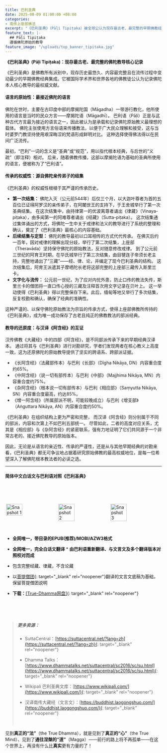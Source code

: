 ```yaml
---
title: 巴利圣典
date: 2025-08-09 01:00:00 +08:00
categories:
- 南传上座部佛法
excerpt: "《巴利圣典》（Pāḷi Tipiṭaka）被全球公认为现存最古老、最完整的早期佛教经典，其使用的巴利语是与佛陀本人所用方言最接近的语言。这意味着它最大限度地保留了佛陀教诲的原始风貌和精确内涵。其内容源自佛陀入灭后，由大迦叶尊者等五百位亲传弟子首次结集确认，传承谱系清晰、严谨可靠。阅读《巴利圣典》，就是最直接地聆听佛陀的声音。"
feature_text: |-
  ## Pāḷi Tipiṭaka
  遵循佛陀原始的教导
feature_image: "/uploads/top_banner_tipitaka.jpg"
---
```


**《巴利圣典》(Pāḷi Tipiṭaka)：现存最古老、最完整的佛陀教导核心记录**

《巴利圣典》是佛教所有派别中，现存历史最悠久、内容最完整且在流传过程中变动最少的早期佛教经典集成。它被国际学术界和世界各地的佛教徒公认为记录佛陀本人核心教导的最权威文献。

#### **语言的原始性：最接近佛陀的语言**

佛陀在世时，主要在古印度中部的摩揭陀国（Māgadha）一带游行教化，他所使用的语言是当时的民众方言——摩揭陀语（Māgadhī）。 巴利语（Pāḷi）正是与这种古代方言最为接近的语言之一，因此被认为是承载和记录佛陀原始教义最理想的载体。 佛陀主张使用方言俗语来传播教法，以便于广大民众理解和接受，这与当时婆罗门教坚持使用艰深晦涩的梵语形成鲜明对比。 这种选择使得佛法得以在民间广泛流传。

最初，“巴利”一词的含义是“圣典”或“规范”，用以指代根本经典，与后世的“义疏”（即注释）相对。 后来，随着佛教传播，这部以摩揭陀语为基础的圣典所使用的语言，便被称为了“巴利语”。

#### **传承的权威性：源自佛陀亲传弟子的结集**

《巴利圣典》的权威性根植于其严谨的传承历史。

* **第一次结集：** 佛陀入灭（公元前544年）后仅三个月，以大迦叶尊者为首的五百位已证得阿罗汉的亲传弟子，在阿闍世王的支持下，于王舍城举行了第一次圣典结集。 在这次结集中，由持律第一的优波离尊者诵出《律藏》（Vinaya-piṭaka），由多闻第一的阿难尊者诵出《经藏》（Sutta-piṭaka）。 这次结集通过集体诵出的方式，将佛陀一生中关于戒律和法义的教导进行了系统的整理和确认，奠定了《巴利圣典》最核心的内容基础。
* **后续结集与定型：** 佛陀的教导最初以口耳相传的方式代代传承。 在佛灭后约一百年，因对戒律的理解出现分歧，举行了第二次结集，上座部（Theravāda）坚持保守佛陀的原始教法，反对随意修改戒律。 到了公元前三世纪的阿育王时期，在华氏城举行了第三次结集，由目犍连子帝须长老主持，完整地诵出了“三藏”——经、律、论，并编定了现今巴利圣典的结构。 这次结集后，阿育王派遣其子摩哂陀长老将这部完整的上座部三藏传入斯里兰卡。
* **文字化与流传：** 公元前一世纪，为了应对内忧外患，防止口传的教法失传，斯里兰卡的僧团将一直口传心授的三藏及注释首次用文字记录在贝叶上。 这一举动使得《巴利圣典》得以完整保存下来。此后，缅甸等地又举行了多次结集，反复校勘和确认，确保了经典的准确性。

这种严谨的、以保守佛陀原始教法为宗旨的传承方式，使得上座部佛教所传持的《巴利圣典》，成为唯一成功保存了古老且纯正的佛教教法的部派经典。

#### **教导的还原度：与汉译《阿含经》的互证**

汉传佛教《大藏经》中的四部《阿含经》，是不同部派传承下来的早期经典汉译本。 通过将其与《巴利圣典》进行对勘研究，学者们发现两者在核心教义上高度一致，这为还原佛陀的原始教导提供了坚实的跨语系、跨部派证据。

* 《长阿含经》（法藏部传本）与巴利《长部》（Dīgha Nikāya, DN）内容重合度约65%。
* 《中阿含经》（说一切有部传本）与巴利《中部》（Majjhima Nikāya, MN）内容重合度约75%。
* 《杂阿含经》（根本说一切有部传本）与巴利《相应部》（Saṃyutta Nikāya, SN）内容重合度最高，约达85%。
* 《增一阿含经》（所属部派不明，可能较晚成立）与巴利《增支部》（Aṅguttara Nikāya, AN）内容重合度约50%。

《巴利圣典》在组织结构上更为严密和完整， 而汉译《阿含经》则分别属于不同的部派，内容和次第上不如巴利五部统一。 尽管如此，二者的高度对应关系，尤其是《相应部》与《杂阿含经》的紧密联系，强有力地证明了它们共同源于一个非常古老的、接近佛陀教导的原始版本。

因此，无论是从语言的亲近性、传承的严谨性，还是从与其他早期经典的对勘来看，《巴利圣典》都无可争议地占据着研究原始佛教的最高权威地位，是每一位希望深入了解佛陀根本教法者的必读之选。

---

#### **简体中文白话文与巴利语对照《巴利圣典》**

&nbsp;

&nbsp;

<div style="display: flex; justify-content: space-around;">
  <img src="/uploads/tipitaka_snapshot_1.webp" alt="Snapshot 1" width="32%" />
  <img src="/uploads/tipitaka_snapshot_2.webp" alt="Snapshot 2" width="32%" />
  <img src="/uploads/tipitaka_snapshot_3.webp" alt="Snapshot 3" width="32%" />
</div>

&nbsp;

* **全网唯一，带目录的EPUB(推荐)/MOBI/AZW3格式**
* **全网唯一，完全白话文翻译** \*   **由巴利语重新翻译、与文言文及多个翻译版本对照校对而成**
* 包含完整经藏、律藏，不含论藏
* 以[菩提僧团](https://s.yam.com/Bl8XD){: target="_blank" rel="noopener"}翻译的文言文底稿为基础，保留菩提僧团说明
* **下载：**[\[True-Dhamma网盘\]](https://download.true-dhamma.com/%E5%B7%B4%E5%88%A9%E5%9C%A3%E5%85%B8%20Tipitaka/){: target="_blank" rel="noopener"}

  &nbsp;

  &nbsp;

> ##### **更多资源：**
>
> * SuttaCentral：[https://suttacentral.net/?lang=zh](https://suttacentral.net/?lang=zh){: target="_blank" rel="noopener"}
> * Dhamma Talks：[https://www.dhammatalks.net/suttacentral/sc2016/sc/su.html](https://www.dhammatalks.net/suttacentral/sc2016/sc/su.html){: target="_blank" rel="noopener"}
> * Wikipali 巴利圣典文库：[https://www.wikipali.com/](https://www.wikipali.com/){: target="_blank" rel="noopener"}
> * 汉译南传大藏经（文言文）：[https://buddhist.laogongshuo.com/](https://buddhist.laogongshuo.com/){: target="_blank" rel="noopener"}
>
>   &nbsp;
>
见到**真正的“法”**（the True Dhamma），就是见到了**真正的“心”**（the True Mind）、见到了**通往涅槃的“道”**（Magga）——前行的路上将不再孤单——在这个世界上，再没有什么比**真实**更有力量的了！